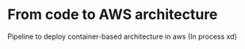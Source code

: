 # From code to AWS architecture
Pipeline to deploy container-based architecture in aws (In process xd) 
